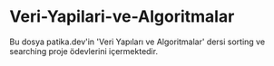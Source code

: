 # Veri-Yapilari-ve-Algoritmalar
Bu dosya patika.dev'in 'Veri Yapıları ve Algoritmalar' dersi sorting ve searching proje ödevlerini içermektedir.

